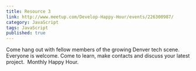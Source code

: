 ```yaml
---
title: Resource 3
link: http://www.meetup.com/Develop-Happy-Hour/events/226300987/
category: JavaScript
tags: JavaScript
published: true
---
```


Come hang out with fellow members of the growing Denver tech scene. Everyone is welcome. Come to learn, make contacts and discuss your latest project.
​
Monthly Happy Hour.
